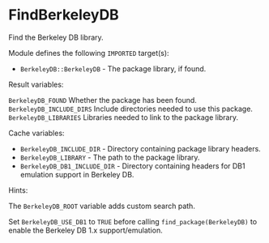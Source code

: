 # FindBerkeleyDB

Find the Berkeley DB library.

Module defines the following `IMPORTED` target(s):

* `BerkeleyDB::BerkeleyDB` - The package library, if found.

Result variables:

  `BerkeleyDB_FOUND`
    Whether the package has been found.
  `BerkeleyDB_INCLUDE_DIRS`
    Include directories needed to use this package.
  `BerkeleyDB_LIBRARIES`
    Libraries needed to link to the package library.

Cache variables:

* `BerkeleyDB_INCLUDE_DIR` - Directory containing package library headers.
* `BerkeleyDB_LIBRARY` - The path to the package library.
* `BerkeleyDB_DB1_INCLUDE_DIR` - Directory containing headers for DB1 emulation
  support in Berkeley DB.

Hints:

The `BerkeleyDB_ROOT` variable adds custom search path.

Set `BerkeleyDB_USE_DB1` to `TRUE` before calling `find_package(BerkeleyDB)` to
enable the Berkeley DB 1.x support/emulation.
